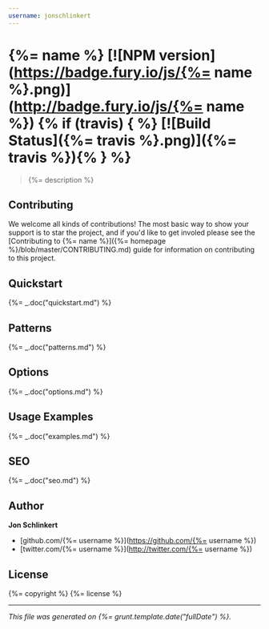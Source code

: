 ```yaml
---
username: jonschlinkert
---
```

# {%= name %} [![NPM version](https://badge.fury.io/js/{%= name %}.png)](http://badge.fury.io/js/{%= name %}) {% if (travis) { %} [![Build Status]({%= travis %}.png)]({%= travis %}){% } %}

> {%= description %}

## Contributing
We welcome all kinds of contributions! The most basic way to show your support is to star the project, and if you'd like to get involed please see the [Contributing to {%= name %}]({%= homepage %}/blob/master/CONTRIBUTING.md) guide for information on contributing to this project.

## Quickstart
{%= _.doc("quickstart.md") %}

## Patterns
{%= _.doc("patterns.md") %}

## Options
{%= _.doc("options.md") %}

## Usage Examples
{%= _.doc("examples.md") %}

## SEO
{%= _.doc("seo.md") %}

## Author

**Jon Schlinkert**

+ [github.com/{%= username %}](https://github.com/{%= username %})
+ [twitter.com/{%= username %}](http://twitter.com/{%= username %})

## License
{%= copyright %}
{%= license %}

***

_This file was generated on {%= grunt.template.date("fullDate") %}._
